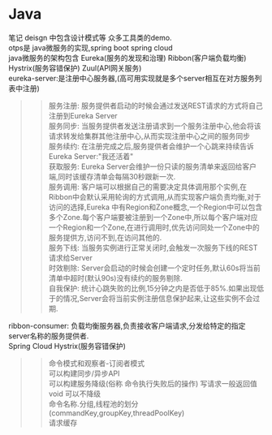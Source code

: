 # Java
笔记
deisgn 中包含设计模式等 众多工具类的demo.     
otps是 java微服务的实现,spring boot spring cloud       
java微服务的架构包含 Eureka(服务的发现和治理) Ribbon(客户端负载均衡) Hystrix(服务容错保护) Zuul(API网关服务)     
eureka-server:是注册中心服务器,(高可用实现就是多个server相互在对方服务列表中注册)        
>>服务注册: 服务提供者启动的时候会通过发送REST请求的方式将自己注册到Eureka Server       
>>服务同步: 当服务提供者发送注册请求到一个服务注册中心,他会将该请求转发给集群其他注册中心,从而实现注册中心之间的服务同步       
>>服务续约: 在注册完成之后,服务提供者会维护一个心跳来持续告诉Eureka Server:"我还活着"       
>>获取服务: Eureka Server会维护一份只读的服务清单来返回给客户端,同时该缓存清单会每隔30秒跟新一次.     
>>服务调用: 客户端可以根据自己的需要决定具体调用那个实例,在Ribbon中会默认采用轮询的方式调用,从而实现客户端负责均衡,对于访问的选择,Eureka
中有Region和Zone概念,一个Region中可以包含多个Zone.每个客户端要被注册到一个Zone中,所以每个客户端对应一个Region和一个Zone,在进行调用时,优先访问同处一个Zone中的服务提供方,访问不到,在访问其他的.      
>>服务下线: 当服务实例进行正常关闭时,会触发一次服务下线的REST请求给Server        
>>时效剔除: Server会启动的时候会创建一个定时任务,默认60s将当前清单中超时(默认90s)没有续约的服务剔除.        
>>自我保护: 统计心跳失败的比例,15分钟之内是否低于85%.如果出现低于的情况,Server会将当前实例注册信息保护起来,让这些实例不会过期.       


ribbon-consumer: 负载均衡服务器,负责接收客户端请求,分发给特定的指定server名称的服务提供者.      
Spring Cloud Hystrix(服务容错保护)
>>命令模式和观察者-订阅者模式        
>>可以构建同步/异步API      
>>可以构建服务降级(俗称 命令执行失败后的操作) 写请求一般返回值void 可以不降级        
>>命令名称.分组,线程池的划分(commandKey,groupKey,threadPoolKey)     
>>请求缓存 